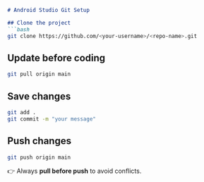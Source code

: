 ````markdown
# Android Studio Git Setup

## Clone the project
```bash
git clone https://github.com/<your-username>/<repo-name>.git
````

## Update before coding

```bash
git pull origin main
```

## Save changes

```bash
git add .
git commit -m "your message"
```

## Push changes

```bash
git push origin main
```

👉 Always **pull before push** to avoid conflicts.

```
